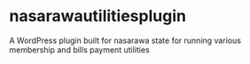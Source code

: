 # nasarawautilitiesplugin
A WordPress plugin built for nasarawa state for running various membership and bills payment utilities
